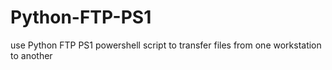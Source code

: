 # Python-FTP-PS1
use Python FTP PS1 powershell script to transfer files from one workstation to another
